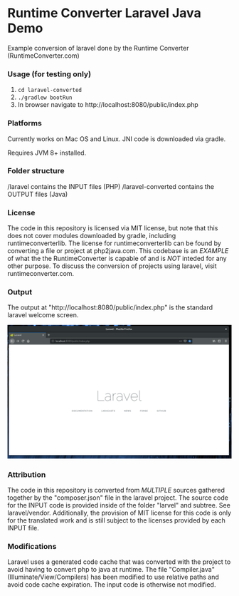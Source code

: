 # Runtime Converter Laravel Java Demo
Example conversion of laravel done by the Runtime Converter (RuntimeConverter.com)

### Usage (for testing only)

1) `cd laravel-converted`
2) `./gradlew bootRun`
3) In browser navigate to http://localhost:8080/public/index.php

### Platforms

Currently works on Mac OS and Linux. JNI code is downloaded via gradle.

Requires JVM 8+ installed.

### Folder structure

/laravel contains the INPUT files (PHP)
/laravel-converted contains the OUTPUT files (Java)

### License

The code in this repository is licensed via MIT license, but note that this does not cover modules downloaded by gradle, including runtimeconverterlib. The license for runtimeconverterlib can be found by converting a file or project at php2java.com. This codebase is an *EXAMPLE* of what the the RuntimeConverter is capable of and is *NOT* inteded for any other purpose. To discuss the conversion of projects using laravel, visit runtimeconverter.com.

### Output

The output at "http://localhost:8080/public/index.php" is the standard laravel welcome screen.

![Screenshot](laravel-converted/output.png)

### Attribution

The code in this repository is converted from *MULTIPLE* sources gathered together by the "composer.json" file in the laravel project. The source code for the INPUT code is provided inside of the folder "larvel" and subtree. See laravel/vendor. Additionally, the provision of MIT license for this code is only for the translated work and is still subject to the licenses provided by each INPUT file.

### Modifications

Laravel uses a generated code cache that was converted with the project to avoid having to convert php to java at runtime. The file "Compiler.java" (Illuminate/View/Compilers) has been modified to use relative paths and avoid code cache expiration. The input code is otherwise not modified.
